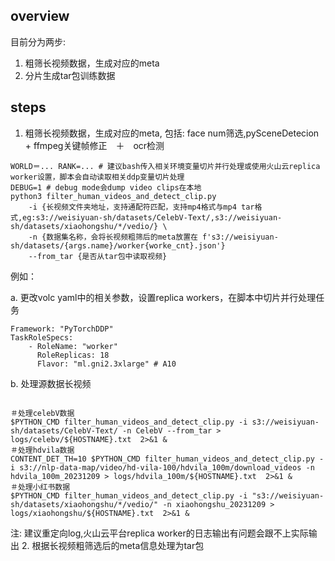 ## overview

目前分为两步: 
1. 粗筛长视频数据，生成对应的meta
2. 分片生成tar包训练数据

## steps



1. 粗筛长视频数据，生成对应的meta, 包括: face num筛选,pySceneDetecion + ffmpeg关键帧修正　＋　ocr检测

```
WORLD＝... RANK=... # 建议bash传入相关环境变量切片并行处理或使用火山云replica worker设置，脚本会自动读取相关ddp变量切片处理
DEBUG=1 # debug mode会dump video clips在本地
python3 filter_human_videos_and_detect_clip.py 
    -i {长视频文件夹地址，支持通配符匹配，支持mp4格式与mp4 tar格式,eg:s3://weisiyuan-sh/datasets/CelebV-Text/,s3://weisiyuan-sh/datasets/xiaohongshu/*/vedio/} \
    -n {数据集名称，会将长视频粗筛后的meta放置在 f's3://weisiyuan-sh/datasets/{args.name}/worker{worke_cnt}.json'}
    --from_tar {是否从tar包中读取视频}

```
例如：

a. 更改volc yaml中的相关参数，设置replica workers，在脚本中切片并行处理任务
```
Framework: "PyTorchDDP"
TaskRoleSpecs:
    - RoleName: "worker"
      RoleReplicas: 18
      Flavor: "ml.gni2.3xlarge" # A10
```
b. 处理源数据长视频
```

＃处理celebV数据
$PYTHON_CMD filter_human_videos_and_detect_clip.py -i s3://weisiyuan-sh/datasets/CelebV-Text/ -n CelebV --from_tar > logs/celebv/${HOSTNAME}.txt  2>&1 &
＃处理hdvila数据
CONTENT_DET_TH=10 $PYTHON_CMD filter_human_videos_and_detect_clip.py -i s3://nlp-data-map/video/hd-vila-100/hdvila_100m/download_videos -n hdvila_100m_20231209 > logs/hdvila_100m/${HOSTNAME}.txt  2>&1 &
＃处理小红书数据
$PYTHON_CMD filter_human_videos_and_detect_clip.py -i "s3://weisiyuan-sh/datasets/xiaohongshu/*/vedio/" -n xiaohongshu_20231209 > logs/xiaohongshu/${HOSTNAME}.txt  2>&1 &

```
注: 建议重定向log,火山云平台replica worker的日志输出有问题会跟不上实际输出
2. 根据长视频粗筛选后的meta信息处理为tar包